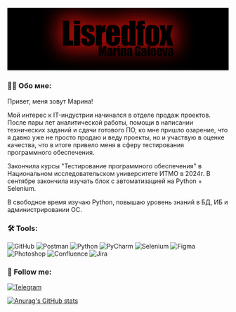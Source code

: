 ![Header](https://github.com/Lisredfox/Lisredfox/blob/main/assets/banner_git_hub%20%D0%BA%D0%BE%D0%BF%D0%B8%D1%8F.jpg)

### 👩‍💻 Обо мне:
Привет, меня зовут Марина!

Мой интерес к IT-индустрии начинался в отделе продаж проектов. После пары лет аналитической работы, 
помощи в написании технических заданий и сдачи готового ПО, ко мне пришло озарение, что
я давно уже не просто продаю и веду проекты, но и участвую в оценке качества, что в итоге
привело меня в сферу тестирования программного обеспечения.

Закончила курсы "Тестирование программного обеспечения" в Национальном исследовательском университете ИТМО в 2024г. 
В сентябре закончила изучать блок с автоматизацией на Python + Selenium.

В свободное время изучаю Python, повышаю уровень знаний в БД, ИБ и администрировании ОС.


### 🛠️ Tools:
![GitHub](https://img.shields.io/badge/-Github-000000?style=for-the-badge&logo=github&logoColor=950a07)
![Postman](https://img.shields.io/badge/-Postman-000000?style=for-the-badge&logo=postman&logoColor=950a07)
![Python](https://img.shields.io/badge/-Python-000000?style=for-the-badge&logo=python&logoColor=950a07)
![PyCharm](https://img.shields.io/badge/-Pycharm-000000?style=for-the-badge&logo=pycharm&logoColor=950a07)
![Selenium](https://img.shields.io/badge/-Selenium-000000?style=for-the-badge&logo=selenium&logoColor=950a07)
![Figma](https://img.shields.io/badge/-Figma-000000?style=for-the-badge&logo=figma&logoColor=950a07)
![Photoshop](https://img.shields.io/badge/-Photoshop-000000?style=for-the-badge&logo=adobe&logoColor=950a07)
![Confluence](https://img.shields.io/badge/-Confluence-000000?style=for-the-badge&logo=confluence&logoColor=950a07)
![Jira](https://img.shields.io/badge/-Jira-000000?style=for-the-badge&logo=jira&logoColor=950a07)

### 🤝 Follow me:
[![Telegram](https://img.shields.io/badge/-Telegram-000000?style=for-the-badge&logo=telegram&logoColor=950a07)](https://t.me/lisredfox)

[![Anurag's GitHub stats](https://github-readme-stats.vercel.app/api?username=lisredfox&theme=shadow_red&show_icons=true)](https://github.com/anuraghazra/github-readme-stats)

